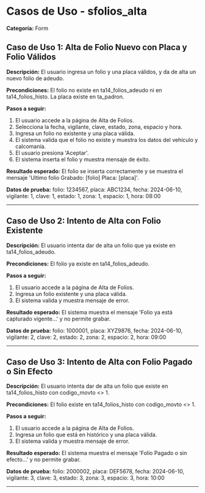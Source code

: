 # Casos de Uso - sfolios_alta

**Categoría:** Form

## Caso de Uso 1: Alta de Folio Nuevo con Placa y Folio Válidos

**Descripción:** El usuario ingresa un folio y una placa válidos, y da de alta un nuevo folio de adeudo.

**Precondiciones:**
El folio no existe en ta14_folios_adeudo ni en ta14_folios_histo. La placa existe en ta_padron.

**Pasos a seguir:**
1. El usuario accede a la página de Alta de Folios.
2. Selecciona la fecha, vigilante, clave, estado, zona, espacio y hora.
3. Ingresa un folio no existente y una placa válida.
4. El sistema valida que el folio no existe y muestra los datos del vehículo y calcomanía.
5. El usuario presiona 'Aceptar'.
6. El sistema inserta el folio y muestra mensaje de éxito.

**Resultado esperado:**
El folio se inserta correctamente y se muestra el mensaje 'Ultimo folio Grabado: [folio] Placa: [placa]'.

**Datos de prueba:**
folio: 1234567, placa: ABC1234, fecha: 2024-06-10, vigilante: 1, clave: 1, estado: 1, zona: 1, espacio: 1, hora: 08:00

---

## Caso de Uso 2: Intento de Alta con Folio Existente

**Descripción:** El usuario intenta dar de alta un folio que ya existe en ta14_folios_adeudo.

**Precondiciones:**
El folio ya existe en ta14_folios_adeudo.

**Pasos a seguir:**
1. El usuario accede a la página de Alta de Folios.
2. Ingresa un folio existente y una placa válida.
3. El sistema valida y muestra mensaje de error.

**Resultado esperado:**
El sistema muestra el mensaje 'Folio ya está capturado vigente...' y no permite grabar.

**Datos de prueba:**
folio: 1000001, placa: XYZ9876, fecha: 2024-06-10, vigilante: 2, clave: 2, estado: 2, zona: 2, espacio: 2, hora: 09:00

---

## Caso de Uso 3: Intento de Alta con Folio Pagado o Sin Efecto

**Descripción:** El usuario intenta dar de alta un folio que existe en ta14_folios_histo con codigo_movto <> 1.

**Precondiciones:**
El folio existe en ta14_folios_histo con codigo_movto <> 1.

**Pasos a seguir:**
1. El usuario accede a la página de Alta de Folios.
2. Ingresa un folio que está en histórico y una placa válida.
3. El sistema valida y muestra mensaje de error.

**Resultado esperado:**
El sistema muestra el mensaje 'Folio Pagado o sin efecto...' y no permite grabar.

**Datos de prueba:**
folio: 2000002, placa: DEF5678, fecha: 2024-06-10, vigilante: 3, clave: 3, estado: 3, zona: 3, espacio: 3, hora: 10:00

---

